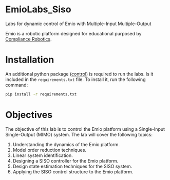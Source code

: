 # EmioLabs_Siso
Labs for dynamic control of Emio with Multiple-Input Multiple-Output

Emio is a robotic platform designed for educational purposed by [Compliance Robotics](https://compliance-robotics.com/compliance-lab/).

# Installation
An additional python package ([control](https://python-control.readthedocs.io/en/0.10.2/)) is required to run the labs. Is it included in the `requirements.txt` file. To install it, run the following command:

```bash
pip install -r requirements.txt
```

# Objectives

The objective of this lab is to control the Emio platform using a Single-Input Single-Output (MIMO) system. The lab will cover the following topics:
1. Understanding the dynamics of the Emio platform.
2. Model order reduction techniques.
3. Linear system identification.
4. Designing a SISO controller for the Emio platform.
5. Design state estimation techniques for the SISO system.
6. Applying the SISO control structure to the Emio platform.
